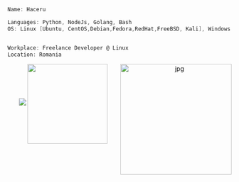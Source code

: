 ```cs
Name: Haceru

Languages: Python, NodeJs, Golang, Bash
OS: Linux [Ubuntu, CentOS,Debian,Fedora,RedHat,FreeBSD, Kali], Windows


Workplace: Freelance Developer @ Linux
Location: Romania


```
<p align="center">
  <img src="https://visitcount.itsvg.in/api?id=haceru1337&label=Profile%20Views&color=12&icon=6&pretty=true" />
  <img height="180em" src="https://github-readme-stats.vercel.app/api?username=haceru1337&hide_border=true&show_icons=true&theme=dark" align = "center"/>
  <img align="right" alt="jpg" width="250px" src="https://github-readme-stats.vercel.app/api/top-langs/?username=haceru1337&theme=dark&hide_border=true&include_all_commits=false&count_private=false&layout=compact" />
</p>
